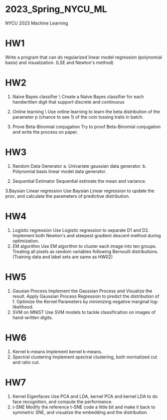 # 2023_Spring_NYCU_ML
NYCU 2023 Machine Learning
# HW1
Write a program that can do regularized linear model regression (polynomial basis) and visualization. (LSE and Newton's method)
# HW2
1. Naive Bayes classifier \\
Create a Naive Bayes classifier for each handwritten digit that support discrete and continuous

2. Online learning \\
Use online learning to learn the beta distribution of the parameter p (chance to see 1) of the coin tossing trails in batch.

3. Prove Beta-Binomial conjugation
Try to proof Beta-Binomial conjugation and write the process on paper.
# HW3
1. Random Data Generator
a. Univariate gaussian data generator.
b. Polynomial basis linear model data generator.

2. Sequential Estimator
Sequential estimate the mean and variance.

3.Baysian Linear regression
Use Baysian Linear regression to update the prior, and calculate the parameters of predictive distribution.
# HW4
1. Logistic regression
Use Logistic regression to separate D1 and D2. Implement both Newton's and steepest gradient descent method during optimization.
2. EM algorithm
Use EM algorithm to cluster each image into ten groups. Treating all pixels as random variables following Bernoulli distributions. (Training data and label sets are same as HW02)
# HW5
1. Gausian Process
Implement the Gaussian Process and Visualize the result. Apply Gaussian Process Regression to predict the distribution of f. Optimize the Kernel Parameters by minimizing negative marginal log-likelihood.
2. SVM on MNIST
Use SVM models to tackle classification on images of hand-written digits.
# HW6
1. Kernel k-means
Implement kernel k-means.
2. Spectral clustering
Implement spectral clustering, both normalized cut and ratio cut.
# HW7
1. Kernel Eigenfaces
Use PCA and LDA, kernel PCA and kernel LDA to do face recognition, and compute the performance.
2. t-SNE
Modify the reference t-SNE code a little bit and make it back to symmetric SNE, and visualize the embedding and the distribution.
